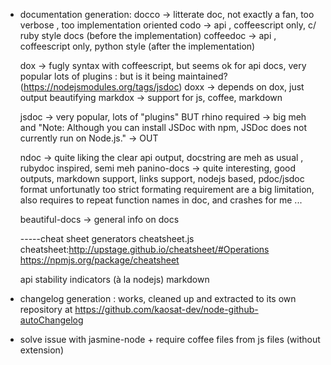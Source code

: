 - documentation generation:
	docco -> litterate doc, not exactly a fan, too verbose , too implementation oriented
	codo -> api , coffeescript only, c/ ruby style docs (before the implementation)
	coffeedoc -> api , coffeescript only, python style (after the implementation)

	dox -> fugly syntax with coffeescript, but seems ok for api docs, very popular lots of plugins : but is it being maintained? (https://nodejsmodules.org/tags/jsdoc)
	doxx -> depends on dox, just output beautifying
	markdox -> support for js, coffee, markdown

	jsdoc -> very popular, lots of "plugins" BUT rhino required -> big meh and "Note: Although you can install JSDoc with npm, JSDoc does not currently run on Node.js." -> OUT

	ndoc -> quite liking the clear api output, docstring are meh as usual , rubydoc inspired, semi meh
	panino-docs -> quite interesting, good outputs, markdown support, links support, nodejs based, pdoc/jsdoc format unfortunatly too strict formating requirement are a big limitation, also
	requires to repeat function names in doc, and crashes for me ...

	beautiful-docs -> general info on docs


	-----cheat sheet generators
	cheatsheet.js
    cheatsheet:http://upstage.github.io/cheatsheet/#Operations
	https://npmjs.org/package/cheatsheet

	api stability indicators (à la nodejs)
	markdown

- changelog generation : works, cleaned up and extracted to its own repository at https://github.com/kaosat-dev/node-github-autoChangelog
- solve issue with jasmine-node + require coffee files from js files (without extension)
